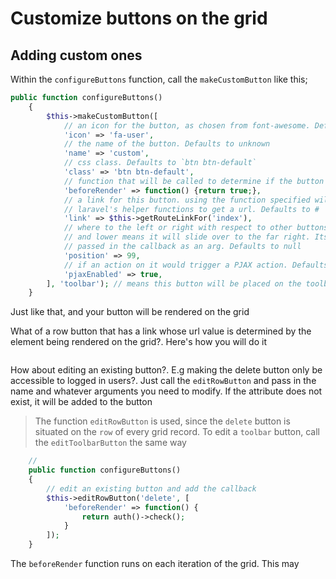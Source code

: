 # Customize buttons on the grid

## Adding custom ones
Within the `configureButtons` function, call the `makeCustomButton` like this;

```php
public function configureButtons()
    {
        $this->makeCustomButton([
            // an icon for the button, as chosen from font-awesome. Defaults to null
            'icon' => 'fa-user',
            // the name of the button. Defaults to unknown
            'name' => 'custom',
            // css class. Defaults to `btn btn-default`
            'class' => 'btn btn-default',
            // function that will be called to determine if the button will be displayed. Defaults to null
            'beforeRender' => function() {return true;}, 
            // a link for this button. using the function specified will get an already existing route. Otherwise you can use any of
            // laravel's helper functions to get a url. Defaults to #
            'link' => $this->getRouteLinkFor('index'),
            // where to the left or right with respect to other buttons would it be displayed. Higher means it will slide over to the far left, 
            // and lower means it will slide over to the far right. Its actually a sort run over the collection of buttons, and this argument
            // passed in the callback as an arg. Defaults to null
            'position' => 99,
            // if an action on it would trigger a PJAX action. Defaults to false
            'pjaxEnabled' => true, 
        ], 'toolbar'); // means this button will be placed on the toolbar. Try 'row' to place it on the rows. Defaults to 'row'
    }
```

Just like that, and your button will be rendered on the grid

What of a row button that has a link whose url value is determined by the element being rendered on the grid?. Here's how you will do it
```php

```

How about editing an existing button?. E.g making the delete button only be accessible to logged in users?. Just call the `editRowButton` and pass in the name
and whatever arguments you need to modify. If the attribute does not exist, it will be added to the button
> The function `editRowButton` is used, since the `delete` button is situated on the `row` of every grid record. To edit a `toolbar` button, call the 
`editToolbarButton` the same way

```php
    //
    public function configureButtons()
    {
        // edit an existing button and add the callback
        $this->editRowButton('delete', [
            'beforeRender' => function() {
                return auth()->check();
            }
        ]);
    }
```
The `beforeRender` function runs on each iteration of the grid. This may 